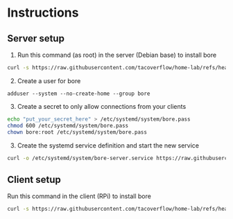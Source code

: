 # Instructions

## Server setup 
1. Run this command (as root) in the server (Debian base) to install bore

```bash
curl -s https://raw.githubusercontent.com/tacoverflow/home-lab/refs/heads/main/setup/tunnels/server-bore-installation.sh | bash
```

2. Create a user for bore

```
adduser --system --no-create-home --group bore
```

3. Create a secret to only allow connections from your clients

```bash
echo "put_your_secret_here" > /etc/systemd/system/bore.pass
chmod 600 /etc/systemd/system/bore.pass
chown bore:root /etc/systemd/system/bore.pass
```

3. Create the systemd service definition and start the new service

```bash
curl -o /etc/systemd/system/bore-server.service https://raw.githubusercontent.com/tacoverflow/home-lab/refs/heads/main/setup/tunnels/systemd/bore-server.service
```


## Client setup
Run this command in the client (RPi) to install bore

```bash
curl -s https://raw.githubusercontent.com/tacoverflow/home-lab/refs/heads/main/setup/tunnels/client-rpi-bore-installation.sh | bash
```


